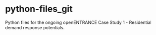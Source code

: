# python-files_git
Python files for the ongoing openENTRANCE Case Study 1 - Residential demand response potentials. 

